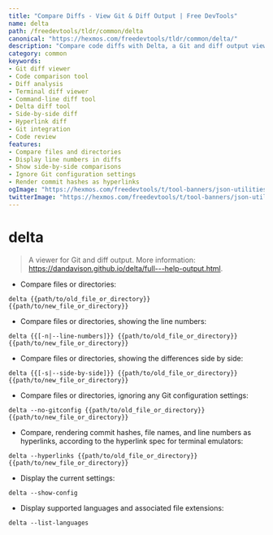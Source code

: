 ```yaml
---
title: "Compare Diffs - View Git & Diff Output | Free DevTools"
name: delta
path: /freedevtools/tldr/common/delta
canonical: "https://hexmos.com/freedevtools/tldr/common/delta/"
description: "Compare code diffs with Delta, a Git and diff output viewer. Analyze changes and identify issues. Free online tool, no registration required."
category: common
keywords:
- Git diff viewer
- Code comparison tool
- Diff analysis
- Terminal diff viewer
- Command-line diff tool
- Delta diff tool
- Side-by-side diff
- Hyperlink diff
- Git integration
- Code review
features:
- Compare files and directories
- Display line numbers in diffs
- Show side-by-side comparisons
- Ignore Git configuration settings
- Render commit hashes as hyperlinks
ogImage: "https://hexmos.com/freedevtools/t/tool-banners/json-utilities-banner.png"
twitterImage: "https://hexmos.com/freedevtools/t/tool-banners/json-utilities-banner.png"
---
```


# delta

> A viewer for Git and diff output.
> More information: <https://dandavison.github.io/delta/full---help-output.html>.

- Compare files or directories:

`delta {{path/to/old_file_or_directory}} {{path/to/new_file_or_directory}}`

- Compare files or directories, showing the line numbers:

`delta {{[-n|--line-numbers]}} {{path/to/old_file_or_directory}} {{path/to/new_file_or_directory}}`

- Compare files or directories, showing the differences side by side:

`delta {{[-s|--side-by-side]}} {{path/to/old_file_or_directory}} {{path/to/new_file_or_directory}}`

- Compare files or directories, ignoring any Git configuration settings:

`delta --no-gitconfig {{path/to/old_file_or_directory}} {{path/to/new_file_or_directory}}`

- Compare, rendering commit hashes, file names, and line numbers as hyperlinks, according to the hyperlink spec for terminal emulators:

`delta --hyperlinks {{path/to/old_file_or_directory}} {{path/to/new_file_or_directory}}`

- Display the current settings:

`delta --show-config`

- Display supported languages and associated file extensions:

`delta --list-languages`
